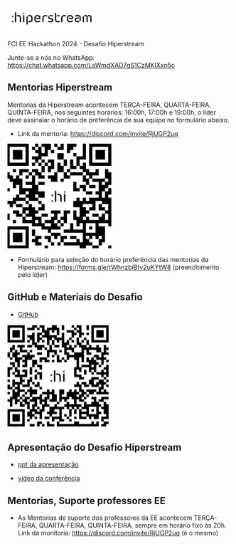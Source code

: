 ![imagem](https://github.com/Rogerio-mack/Hiperstream/blob/main/hiperstream_logo.png?raw=true)

FCI EE Hackathon 2024 - Desafio Hiperstream

Junte-se a nós no WhatsApp: https://chat.whatsapp.com/LsWmdXAD7gS1CzMKIXxn5c 

## Mentorias Hiperstream

Mentorias da Hiperstream acontecem TERÇA-FEIRA, QUARTA-FEIRA, QUINTA-FEIRA, nos seguintes horários: 16:00h, 17:00h e 19:00h, o líder deve assinalar o horário de preferência de sua equipe no formulário abaixo.

* Link da mentoria: https://discord.com/invite/RjUGP2uq 

![imagem](https://github.com/Rogerio-mack/Hiperstream/blob/main/qrcode_discord.png?raw=true)

* Formulário para seleção do horário preferência das mentorias da Hiperstream: https://forms.gle/rWhnzbiBtv2uKYtW8 (preenchimento pelo líder)

## GitHub e Materiais do Desafio

* [GitHub](https://github.com/hiperstream/desafio_hackathon_2024/blob/main/README.md)

![imagem](https://github.com/Rogerio-mack/Hiperstream/blob/main/qrcode_github.png?raw=true)

## Apresentação do Desafio Hiperstream

* [ppt da apresentação](https://github.com/Rogerio-mack/Hiperstream/raw/main/Hackaton%20Mackenzie%202024.pptx)

* [vídeo da conferência](https://mackenzie365-my.sharepoint.com/:v:/g/personal/1115665_mackenzie_br/EaZ4MMTjVWlIujQiym5utEwBtW9ya0v1VBfrjv1xEDi5Dg?nav=eyJyZWZlcnJhbEluZm8iOnsicmVmZXJyYWxBcHAiOiJTdHJlYW1XZWJBcHAiLCJyZWZlcnJhbFZpZXciOiJTaGFyZURpYWxvZy1MaW5rIiwicmVmZXJyYWxBcHBQbGF0Zm9ybSI6IldlYiIsInJlZmVycmFsTW9kZSI6InZpZXcifX0%3D&e=yrkdBT)

## Mentorias, Suporte professores EE

* As Mentorias de suporte dos professores da EE acontecem TERÇA-FEIRA, QUARTA-FEIRA, QUINTA-FEIRA, sempre em horário fixo às 20h. Link da monitoria: https://discord.com/invite/RjUGP2uq (é o mesmo)


